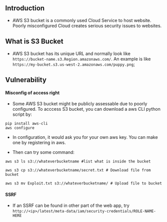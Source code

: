 ## Introduction

- AWS S3 bucket is a commonly used Cloud Service to host website. Poorly misconfigured Cloud creates serious security issues to websites.

## What is S3 Bucket

- AWS S3 bucket has its unique URL and normally look like ```https://bucket-name.s3.Region.amazonaws.com/```. An example is like ```https://my-bucket.s3.us-west-2.amazonaws.com/puppy.png```;


## Vulnerability
#### Misconfig of access right

- Some AWS S3 bucket might be publicly assessable due to poorly configured. To acccess S3 bucket, you can download a aws CLI python script by:

```
pip install aws-cli
aws configure
```

- In configuration, it would ask you for your own aws key. You can make one by registering in aws.

- Then can try some command:

```
aws s3 ls s3://whateverbucketname #list what is inside the bucket

aws s3 cp s3://whateverbucketname/secret.txt # Download file from bucket

aws s3 mv Exploit.txt s3://whateverbucketname/ # Upload file to bucket
```

#### SSRF

- If an SSRF can be found in other part of the web app, try ```http://<ip>/latest/meta-data/iam/security-credentials/ROLE-NAME-HERE```


